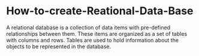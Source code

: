 # How-to-create-Reational-Data-Base
A relational database is a collection of data items with pre-defined relationships between them. These items are organized as a set of tables with columns and rows. Tables are used to hold information about the objects to be represented in the database.
